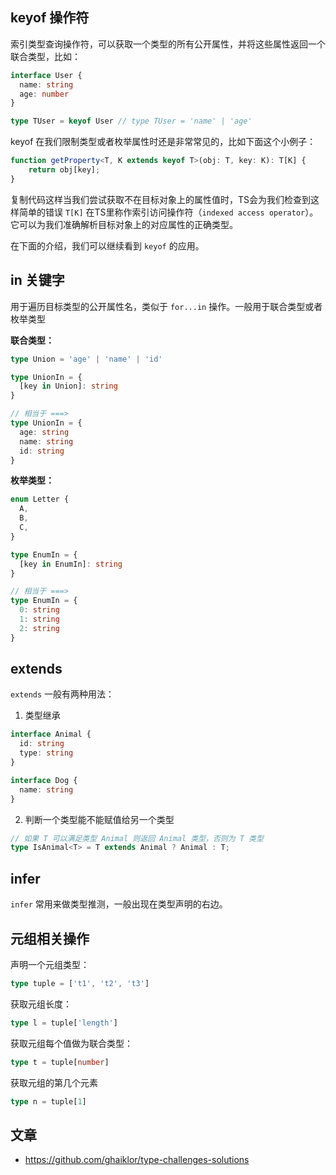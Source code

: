 ## keyof 操作符
索引类型查询操作符，可以获取一个类型的所有公开属性，并将这些属性返回一个联合类型，比如：

```ts
interface User {
  name: string
  age: number
}

type TUser = keyof User // type TUser = 'name' | 'age'
```

keyof 在我们限制类型或者枚举属性时还是非常常见的，比如下面这个小例子：
```ts
function getProperty<T, K extends keyof T>(obj: T, key: K): T[K] {
    return obj[key];
}
```
复制代码这样当我们尝试获取不在目标对象上的属性值时，TS会为我们检查到这样简单的错误
`T[K]` 在TS里称作索引访问操作符（`indexed access operator`）。它可以为我们准确解析目标对象上的对应属性的正确类型。

在下面的介绍，我们可以继续看到 `keyof` 的应用。


## in 关键字

用于遍历目标类型的公开属性名，类似于 `for...in` 操作。一般用于联合类型或者枚举类型

**联合类型：**
```ts
type Union = 'age' | 'name' | 'id'

type UnionIn = {
  [key in Union]: string
}

// 相当于 ===>
type UnionIn = {
  age: string
  name: string
  id: string
}
```

**枚举类型：**
```ts
enum Letter {
  A,
  B,
  C,
}

type EnumIn = {
  [key in EnumIn]: string
}

// 相当于 ===> 
type EnumIn = {
  0: string
  1: string
  2: string
}
```

## extends

`extends` 一般有两种用法：

1. 类型继承

```ts
interface Animal {
  id: string
  type: string
}

interface Dog {
  name: string
}
```

2. 判断一个类型能不能赋值给另一个类型

```ts
// 如果 T 可以满足类型 Animal 则返回 Animal 类型，否则为 T 类型
type IsAnimal<T> = T extends Animal ? Animal : T;
```

## infer

`infer` 常用来做类型推测，一般出现在类型声明的右边。


## 元组相关操作

声明一个元组类型：

```ts
type tuple = ['t1', 't2', 't3']
```

获取元组长度：
```ts
type l = tuple['length']
```

获取元组每个值做为联合类型：
```ts
type t = tuple[number]
```

获取元组的第几个元素
```ts
type n = tuple[1]
```

## 文章

- https://github.com/ghaiklor/type-challenges-solutions
